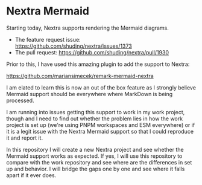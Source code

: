 # Nextra Mermaid

Starting today, Nextra supports rendering the Mermaid diagrams.

- The feature request issue: https://github.com/shuding/nextra/issues/1373
- The pull request: https://github.com/shuding/nextra/pull/1930

Prior to this, I have used this amazing plugin to add the support to Nextra:

https://github.com/mariansimecek/remark-mermaid-nextra

I am elated to learn this is now an out of the box feature as I strongly believe
Mermaid support should be everywhere where MarkDown is being processed.

I am running into issues getting this support to work in my work project, though
and I need to find out whether the problem lies in how the work project is set
up (we're using PNPM workspaces and ESM everywhere) or if it is a legit issue
with the Nextra Mermaid support so that I could reproduce it and report it.

In this repository I will create a new Nextra project and see whether the
Mermaid support works as expected.
If yes, I will use this repository to compare with the work repository and see
where are the differences in set up and behavior.
I will bridge the gaps one by one and see where it falls apart if it ever does.

